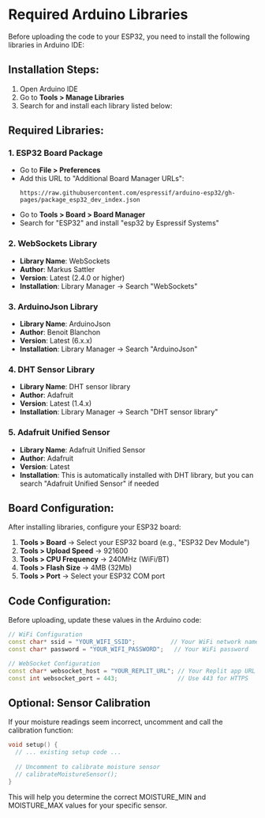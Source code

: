 # Required Arduino Libraries

Before uploading the code to your ESP32, you need to install the following libraries in Arduino IDE:

## Installation Steps:

1. Open Arduino IDE
2. Go to **Tools > Manage Libraries**
3. Search for and install each library listed below:

## Required Libraries:

### 1. ESP32 Board Package
- Go to **File > Preferences**
- Add this URL to "Additional Board Manager URLs":
  ```
  https://raw.githubusercontent.com/espressif/arduino-esp32/gh-pages/package_esp32_dev_index.json
  ```
- Go to **Tools > Board > Board Manager**
- Search for "ESP32" and install "esp32 by Espressif Systems"

### 2. WebSockets Library
- **Library Name**: WebSockets
- **Author**: Markus Sattler
- **Version**: Latest (2.4.0 or higher)
- **Installation**: Library Manager → Search "WebSockets"

### 3. ArduinoJson Library
- **Library Name**: ArduinoJson
- **Author**: Benoit Blanchon
- **Version**: Latest (6.x.x)
- **Installation**: Library Manager → Search "ArduinoJson"

### 4. DHT Sensor Library
- **Library Name**: DHT sensor library
- **Author**: Adafruit
- **Version**: Latest (1.4.x)
- **Installation**: Library Manager → Search "DHT sensor library"

### 5. Adafruit Unified Sensor
- **Library Name**: Adafruit Unified Sensor
- **Author**: Adafruit
- **Version**: Latest
- **Installation**: This is automatically installed with DHT library, but you can search "Adafruit Unified Sensor" if needed

## Board Configuration:

After installing libraries, configure your ESP32 board:

1. **Tools > Board** → Select your ESP32 board (e.g., "ESP32 Dev Module")
2. **Tools > Upload Speed** → 921600
3. **Tools > CPU Frequency** → 240MHz (WiFi/BT)
4. **Tools > Flash Size** → 4MB (32Mb)
5. **Tools > Port** → Select your ESP32 COM port

## Code Configuration:

Before uploading, update these values in the Arduino code:

```cpp
// WiFi Configuration
const char* ssid = "YOUR_WIFI_SSID";          // Your WiFi network name
const char* password = "YOUR_WIFI_PASSWORD";   // Your WiFi password

// WebSocket Configuration  
const char* websocket_host = "YOUR_REPLIT_URL"; // Your Replit app URL (e.g., "myapp.username.repl.co")
const int websocket_port = 443;                 // Use 443 for HTTPS
```

## Optional: Sensor Calibration

If your moisture readings seem incorrect, uncomment and call the calibration function:

```cpp
void setup() {
  // ... existing setup code ...
  
  // Uncomment to calibrate moisture sensor
  // calibrateMoistureSensor();
}
```

This will help you determine the correct MOISTURE_MIN and MOISTURE_MAX values for your specific sensor.